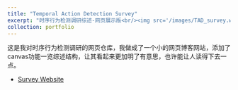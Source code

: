 ```yaml
---
title: "Temporal Action Detection Survey"
excerpt: "时序行为检测调研综述-网页展示版<br/><img src='/images/TAD_survey.webp'>"
collection: portfolio
---
```


这是我对时序行为检测调研的网页仓库，我做成了一个小的网页博客网站，添加了canvas功能一览综述结构，让其看起来更加明了有意思，也许能让人读得下去一点。

- [Survey Website](/files/REVIEW_TAD/Home.html)